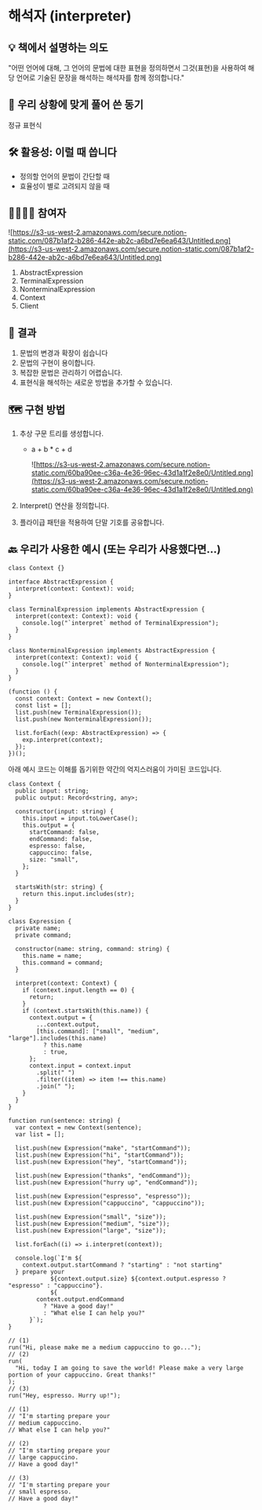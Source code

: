 # 해석자 (interpreter)

## 💡 책에서 설명하는 의도

"어떤 언어에 대해, 그 언어의 문법에 대한 표현을 정의하면서 그것(표현)을 사용하여 해당 언어로 기술된 문장을 해석하는 해석자를 함께 정의합니다."

## 🧐 우리 상황에 맞게 풀어 쓴 동기

정규 표현식

## 🛠 활용성: 이럴 때 씁니다

- 정의할 언어의 문법이 간단할 때
- 효율성이 별로 고려되지 않을 때

## 👨‍👩‍👧‍👦 참여자

![https://s3-us-west-2.amazonaws.com/secure.notion-static.com/087b1af2-b286-442e-ab2c-a6bd7e6ea643/Untitled.png](https://s3-us-west-2.amazonaws.com/secure.notion-static.com/087b1af2-b286-442e-ab2c-a6bd7e6ea643/Untitled.png)

1. AbstractExpression
2. TerminalExpression
3. NonterminalExpression
4. Context
5. Client

## 🎁 결과

1. 문법의 변경과 확장이 쉽습니다
2. 문법의 구현이 용이합니다.
3. 복잡한 문법은 관리하기 어렵습니다.
4. 표현식을 해석하는 새로운 방법을 추가할 수 있습니다.

## 🗺 구현 방법

1. 추상 구문 트리를 생성합니다.

   - a + b \* c + d

     ![https://s3-us-west-2.amazonaws.com/secure.notion-static.com/60ba90ee-c36a-4e36-96ec-43d1a1f2e8e0/Untitled.png](https://s3-us-west-2.amazonaws.com/secure.notion-static.com/60ba90ee-c36a-4e36-96ec-43d1a1f2e8e0/Untitled.png)

2. Interpret() 연산을 정의합니다.
3. 플라이급 패턴을 적용하여 단말 기호를 공유합니다.

## 🔙 우리가 사용한 예시 (또는 우리가 사용했다면...)

```tsx
class Context {}

interface AbstractExpression {
  interpret(context: Context): void;
}

class TerminalExpression implements AbstractExpression {
  interpret(context: Context): void {
    console.log("`interpret` method of TerminalExpression");
  }
}

class NonterminalExpression implements AbstractExpression {
  interpret(context: Context): void {
    console.log("`interpret` method of NonterminalExpression");
  }
}

(function () {
  const context: Context = new Context();
  const list = [];
  list.push(new TerminalExpression());
  list.push(new NonterminalExpression());

  list.forEach((exp: AbstractExpression) => {
    exp.interpret(context);
  });
})();
```

아래 예시 코드는 이해를 돕기위한 약간의 억지스러움이 가미된 코드입니다.

```tsx
class Context {
  public input: string;
  public output: Record<string, any>;

  constructor(input: string) {
    this.input = input.toLowerCase();
    this.output = {
      startCommand: false,
      endCommand: false,
      espresso: false,
      cappuccino: false,
      size: "small",
    };
  }

  startsWith(str: string) {
    return this.input.includes(str);
  }
}

class Expression {
  private name;
  private command;

  constructor(name: string, command: string) {
    this.name = name;
    this.command = command;
  }

  interpret(context: Context) {
    if (context.input.length == 0) {
      return;
    }
    if (context.startsWith(this.name)) {
      context.output = {
        ...context.output,
        [this.command]: ["small", "medium", "large"].includes(this.name)
          ? this.name
          : true,
      };
      context.input = context.input
        .split(" ")
        .filter((item) => item !== this.name)
        .join(" ");
    }
  }
}

function run(sentence: string) {
  var context = new Context(sentence);
  var list = [];

  list.push(new Expression("make", "startCommand"));
  list.push(new Expression("hi", "startCommand"));
  list.push(new Expression("hey", "startCommand"));

  list.push(new Expression("thanks", "endCommand"));
  list.push(new Expression("hurry up", "endCommand"));

  list.push(new Expression("espresso", "espresso"));
  list.push(new Expression("cappuccino", "cappuccino"));

  list.push(new Expression("small", "size"));
  list.push(new Expression("medium", "size"));
  list.push(new Expression("large", "size"));

  list.forEach((i) => i.interpret(context));

  console.log(`I'm ${
    context.output.startCommand ? "starting" : "not starting"
  } prepare your
			${context.output.size} ${context.output.espresso ? "espresso" : "cappuccino"}.
			${
        context.output.endCommand
          ? "Have a good day!"
          : "What else I can help you?"
      }`);
}

// (1)
run("Hi, please make me a medium cappuccino to go...");
// (2)
run(
  "Hi, today I am going to save the world! Please make a very large portion of your cappuccino. Great thanks!"
);
// (3)
run("Hey, espresso. Hurry up!");

// (1)
// "I'm starting prepare your
// medium cappuccino.
// What else I can help you?"

// (2)
// "I'm starting prepare your
// large cappuccino.
// Have a good day!"

// (3)
// "I'm starting prepare your
// small espresso.
// Have a good day!"
```
